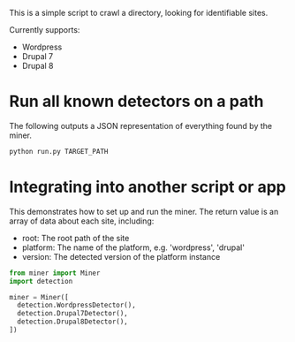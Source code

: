 This is a simple script to crawl a directory, looking for identifiable sites.

Currently supports:

- Wordpress
- Drupal 7
- Drupal 8

# Run all known detectors on a path

The following outputs a JSON representation of everything found by the miner.

```sh
python run.py TARGET_PATH
```

# Integrating into another script or app

This demonstrates how to set up and run the miner. The return value is an array of data about each site, including:

- root: The root path of the site
- platform: The name of the platform, e.g. 'wordpress', 'drupal'
- version: The detected version of the platform instance

```python
from miner import Miner
import detection

miner = Miner([
  detection.WordpressDetector(),
  detection.Drupal7Detector(),
  detection.Drupal8Detector(),
])
```
